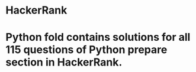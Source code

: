 # HackerRank

# Python fold contains solutions for all 115 questions of Python prepare section in HackerRank.
